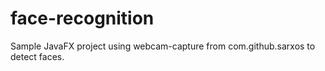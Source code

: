 face-recognition
================

Sample JavaFX project using webcam-capture from com.github.sarxos to detect faces.
